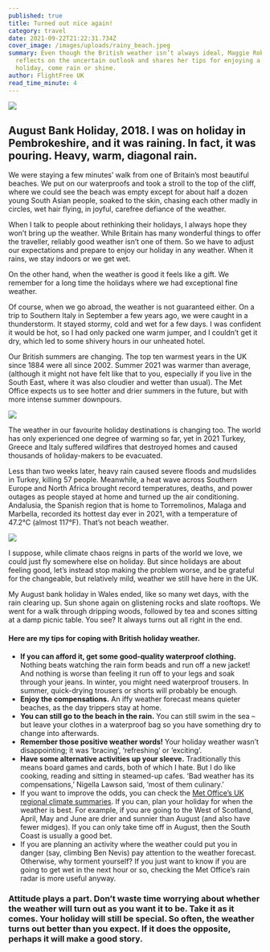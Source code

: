 ```yaml
---
published: true
title: Turned out nice again!
category: travel
date: 2021-09-22T21:22:31.734Z
cover_image: /images/uploads/rainy_beach.jpeg
summary: Even though the British weather isn’t always ideal, Maggie Robertson
  reflects on the uncertain outlook and shares her tips for enjoying a UK
  holiday, come rain or shine.
author: FlightFree UK
read_time_minute: 4
---
```

![](/images/uploads/rainy_beach.jpeg)

## August Bank Holiday, 2018. I was on holiday in Pembrokeshire, and it was raining. In fact, it was pouring. Heavy, warm, diagonal rain. 

We were staying a few minutes’ walk from one of Britain’s most beautiful beaches. We put on our waterproofs and took a stroll to the top of the cliff, where we could see the beach was empty except for about half a dozen young South Asian people, soaked to the skin, chasing each other madly in circles, wet hair flying, in joyful, carefree defiance of the weather.

When I talk to people about rethinking their holidays, I always hope they won’t bring up the weather. While Britain has many wonderful things to offer the traveller, reliably good weather isn’t one of them. So we have to adjust our expectations and prepare to enjoy our holiday in any weather. When it rains, we stay indoors or we get wet. 

On the other hand, when the weather is good it feels like a gift. We remember for a long time the holidays where we had exceptional fine weather. 

Of course, when we go abroad, the weather is not guaranteed either. On a trip to Southern Italy in September a few years ago, we were caught in a thunderstorm. It stayed stormy, cold and wet for a few days. I was confident it would be hot, so I had only packed one warm jumper, and I couldn’t get it dry, which led to some shivery hours in our unheated hotel.

Our British summers are changing. The top ten warmest years in the UK since 1884 were all since 2002. Summer 2021 was warmer than average, (although it might not have felt like that to you, especially if you live in the South East, where it was also cloudier and wetter than usual). The Met Office expects us to see hotter and drier summers in the future, but with more intense summer downpours. 

![](/images/uploads/rainbow.jpeg)

The weather in our favourite holiday destinations is changing too. The world has only experienced one degree of warming so far, yet in 2021 Turkey, Greece and Italy suffered wildfires that destroyed homes and caused thousands of holiday-makers to be evacuated. 

Less than two weeks later, heavy rain caused severe floods and mudslides in Turkey, killing 57 people. Meanwhile, a heat wave across Southern Europe and North Africa brought record temperatures, deaths, and power outages as people stayed at home and turned up the air conditioning. Andalusia, the Spanish region that is home to Torremolinos, Malaga and Marbella, recorded its hottest day ever in 2021, with a temperature of 47.2°C (almost 117°F). That’s not beach weather. 

![](/images/uploads/warkworth-castle-northumberland.jpeg)

I suppose, while climate chaos reigns in parts of the world we love, we could just fly somewhere else on holiday. But since holidays are about feeling good, let’s instead stop making the problem worse, and be grateful for the changeable, but relatively mild, weather we still have here in the UK. 

My August bank holiday in Wales ended, like so many wet days, with the rain clearing up. Sun shone again on glistening rocks and slate rooftops. We went for a walk through dripping woods, followed by tea and scones sitting at a damp picnic table. You see? It always turns out all right in the end.

#### Here are my tips for coping with British holiday weather.

* **If you can afford it, get some good-quality waterproof clothing.** Nothing beats watching the rain form beads and run off a new jacket! And nothing is worse than feeling it run off to your legs and soak through your jeans. In winter, you might need waterproof trousers. In summer, quick-drying trousers or shorts will probably be enough.
* **Enjoy the compensations.** An iffy weather forecast means quieter beaches, as the day trippers stay at home.
* **You can still go to the beach in the rain.** You can still swim in the sea – but leave your clothes in a waterproof bag so you have something dry to change into afterwards. 
* **Remember those positive weather words!** Your holiday weather wasn’t disappointing; it was ‘bracing’, ‘refreshing’ or ‘exciting’.
* **Have some alternative activities up your sleeve.** Traditionally this means board games and cards, both of which I hate. But I do like cooking, reading and sitting in steamed-up cafes. ‘Bad weather has its compensations,’ Nigella Lawson said, ‘most of them culinary.’
* If you want to improve the odds, you can check the [Met Office’s UK regional climate summaries](https://www.metoffice.gov.uk/research/climate/maps-and-data/regional-climates/index). If you can, plan your holiday for when the weather is best. For example, if you are going to the West of Scotland, April, May and June are drier and sunnier than August (and also have fewer midges). If you can only take time off in August, then the South Coast is usually a good bet.
* If you are planning an activity where the weather could put you in danger (say, climbing Ben Nevis) pay attention to the weather forecast. Otherwise, why torment yourself? If you just want to know if you are going to get wet in the next hour or so, checking the Met Office’s rain radar is more useful anyway.

### Attitude plays a part. Don’t waste time worrying about whether the weather will turn out as you want it to be. Take it as it comes. Your holiday will still be special. So often, the weather turns out better than you expect. If it does the opposite, perhaps it will make a good story.